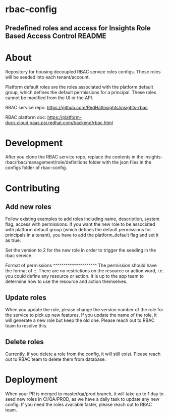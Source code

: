 # rbac-config

Predefined roles and access for Insights Role Based Access Control README
-------------------------------------------------------------------------

About
=====

Repository for housing decoupled RBAC service roles configs. These roles will be seeded into each
tenant/account.

Platform default roles are the roles associated with the platform default group, which defines the default
permissions for a principal. These roles cannot be modified from the UI or the API.

RBAC service repo: https://github.com/RedHatInsights/insights-rbac

RBAC platform doc: https://platform-docs.cloud.paas.psi.redhat.com/backend/rbac.html

Development
===========

After you clone the RBAC service repo, replace the contents in the insights-rbac/rbac/management/role/definitions folder 
with the json files in the configs folder of rbac-config.


Contributing
=============

Add new roles
-------------
Follow existing examples to add roles including name, description, system flag, access with permissions.
If you want the new role to be associated with platform default group (which defines the default permissions
for principals in a tenant), you have to add the platform_default flag and set it as true.

Set the version to 2 for the new role in order to trigger the seeding in the rbac service.

Format of permissions
^^^^^^^^^^^^^^^^^^^^^
The permission should have the format of <application>:<resource>:<action>. There are no restrictions on the
resource or action word, i.e. you could define any resource or action. It is up to the app team to determine how to use the
resource and action themselves.

Update roles
-------------
When you update the role, please change the version number of the role for the service to pick up new features.
If you update the name of the role, it will generate a new role but keep the old one. Please reach out to 
RBAC team to resolve this.

Delete roles
-------------
Currently, if you delete a role from the config, it will still exist. Please reach out to RBAC team to delete them from database.


Deployment
==========
When your PR is merged to master/qa/prod branch, it will take up to 1 day to seed new roles in CI/QA/PROD, as we have a daily task to update any new config. 
If you need the roles available faster, please reach out to RBAC team.
